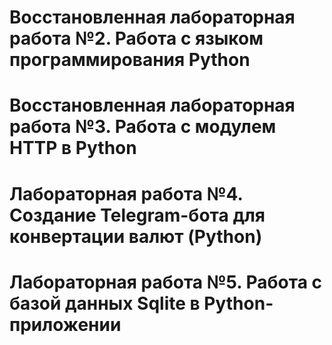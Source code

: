 # Восстановленная лабораторная работа №2. Работа с языком программирования Python

# Восстановленная лабораторная работа №3. Работа с модулем HTTP в Python

# Лабораторная работа №4. Создание Telegram-бота для конвертации валют (Python)

# Лабораторная работа №5. Работа с базой данных Sqlite в Python-приложении
